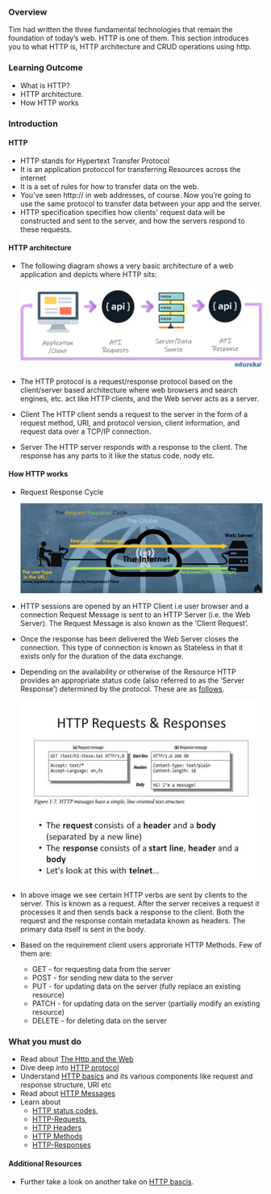 ### Overview
Tim had written the three fundamental technologies that remain the foundation of today’s web. HTTP is one of them. This section introduces you to what HTTP is, HTTP architecture and CRUD operations using http.

### Learning Outcome
- What is HTTP?
- HTTP architecture.
- How HTTP works

### Introduction
#### HTTP
- HTTP stands for Hypertext Transfer Protocol
- It is an application protoccol for transferring Resources across the internet
- It is a set of rules for how to transfer data on the web. 
- You've seen http:// in web addresses, of course. Now you’re going to use the same protocol to transfer data between your app and the server.
- HTTP specification specifies how clients' request data will be constructed and sent to the server, and how the servers respond to these requests.


#### HTTP architecture
- The following diagram shows a very basic architecture of a web application and depicts where HTTP sits:

    ![](./images/API.png)

- The HTTP protocol is a request/response protocol based on the client/server based architecture where web browsers and search engines, etc. act like HTTP clients, and the Web server acts as a server.

- Client
The HTTP client sends a request to the server in the form of a request method, URI, and protocol version, client information, and request data over a TCP/IP connection.

- Server
The HTTP server responds with a response to the client. The response has any parts to it like the status code, nody etc.

#### How HTTP works
- Request Response Cycle

    ![](./images/Request-response-cycle.png)

- HTTP sessions are opened by an HTTP Client i.e user browser and a connection Request Message is sent to an HTTP Server (i.e. the Web Server). The Request Message is also known as the ‘Client Request’.
- Once the response has been delivered the Web Server closes the connection. This type of connection is known as Stateless in that it exists only for the duration of the data exchange.

- Depending on the availability or otherwise of the Resource HTTP provides an appropriate status code (also referred to as the ‘Server Response’) determined by the protocol. These are as [follows](https://www.tutorialspoint.com/http/http_status_codes.htm).

    ![](./images/slide_10.jpg)

- In above image we see certain HTTP verbs are sent by clients to the server. This is known as a request. After the server receives a request it processes it and then sends back a response to the client. Both the request and the response contain metadata known as headers. The primary data itself is sent in the body.

- Based on the requirement client users approriate HTTP Methods. Few of them are:
    - GET - for requesting data from the server
    - POST - for sending new data to the server
    - PUT - for updating data on the server (fully replace an existing resource)
    - PATCH - for updating data on the server (partially modify an existing resource)
    - DELETE - for deleting data on the server


### What you must do
- Read about [The Http and the Web](https://www.youtube.com/watch?v=eesqK59rhGA)
- Dive deep into [HTTP protocol](https://code.tutsplus.com/tutorials/http-the-protocol-every-web-developer-must-know-part-1--net-31177)
- Understand [HTTP basics](http://www.steves-internet-guide.com/http-basics/) and its various components like request and response structure, URI etc
- Read about [HTTP Messages](https://developer.mozilla.org/en-US/docs/Web/HTTP/Messages)
- Learn about  
    - [HTTP status codes](https://www.tutorialspoint.com/http/http_status_codes.htm), 
    - [HTTP-Requests](https://www.tutorialspoint.com/http/http_requests.htm), 
    - [HTTP Headers](https://www.geeksforgeeks.org/http-headers/)
    - [HTTP Methods](https://www.tutorialspoint.com/http/http_methods.htm)
    - [HTTP-Responses](https://www.tutorialspoint.com/http/http_responses.htm)


#### Additional Resources
- Further take a look on another take on [HTTP bascis](hhttps://www.ntu.edu.sg/home/ehchua/programming/webprogramming/HTTP_Basics.html).




